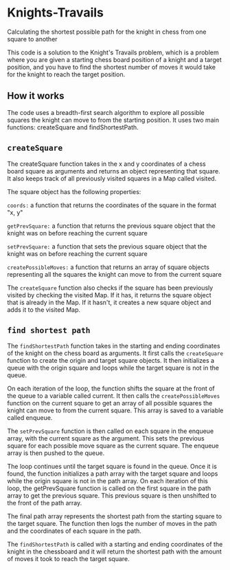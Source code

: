 # Knights-Travails

Calculating the shortest possible path for the knight in chess from one square to another

This code is a solution to the Knight's Travails problem, which is a problem where you are given a starting chess board position of a knight and a target position, and you have to find the shortest number of moves it would take for the knight to reach the target position.

## How it works

The code uses a breadth-first search algorithm to explore all possible squares the knight can move to from the starting position. It uses two main functions: createSquare and findShortestPath.

## `createSquare`

The createSquare function takes in the x and y coordinates of a chess board square as arguments and returns an object representing that square. It also keeps track of all previously visited squares in a Map called visited.

The square object has the following properties:

`coords:` a function that returns the coordinates of the square in the format "x, y"

`getPrevSquare:` a function that returns the previous square object that the knight was on before reaching the current square

`setPrevSquare:` a function that sets the previous square object that the knight was on before reaching the current square

`createPossibleMoves:` a function that returns an array of square objects representing all the squares the knight can move to from the current square

The `createSquare` function also checks if the square has been previously visited by checking the visited Map. If it has, it returns the square object that is already in the Map. If it hasn't, it creates a new square object and adds it to the visited Map.

## `find shortest path`

The `findShortestPath` function takes in the starting and ending coordinates of the knight on the chess board as arguments. It first calls the `createSquare` function to create the origin and target square objects. It then initializes a queue with the origin square and loops while the target square is not in the queue.

On each iteration of the loop, the function shifts the square at the front of the queue to a variable called current. It then calls the `createPossibleMoves` function on the current square to get an array of all possible squares the knight can move to from the current square. This array is saved to a variable called enqueue.

The `setPrevSquare` function is then called on each square in the enqueue array, with the current square as the argument. This sets the previous square for each possible move square as the current square. The enqueue array is then pushed to the queue.

The loop continues until the target square is found in the queue. Once it is found, the function initializes a path array with the target square and loops while the origin square is not in the path array. On each iteration of this loop, the getPrevSquare function is called on the first square in the path array to get the previous square. This previous square is then unshifted to the front of the path array.

The final path array represents the shortest path from the starting square to the target square. The function then logs the number of moves in the path and the coordinates of each square in the path.

The `findShortestPath` is called with a starting and ending coordinates of the knight in the chessboard and it will return the shortest path with the amount of moves it took to reach the target square.
